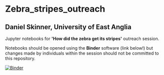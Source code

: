 # Zebra_stripes_outreach
## Daniel Skinner, University of East Anglia
Jupyter notebooks for **'How did the zebra get its stripes'** outreach session. 

Notebooks should be opened using the **Binder** software (link below!) but changes made by individuals within the session should not be committed to this repository.

[![Binder](https://mybinder.org/badge_logo.svg)](https://mybinder.org/v2/gh/dtskinner/Zebra_stripes_outreach.git/HEAD)
